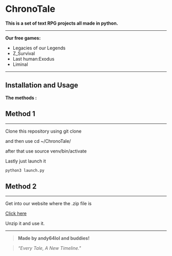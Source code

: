 # **ChronoTale**

**This is a set of text RPG projects all made in python.**

---

**Our free games:**

* Legacies of our Legends
* Z_Survival
* Last human:Exodus
* Liminal

---

## Installation and Usage

**The methods :**


## Method 1
---

Clone this repository using git clone

and then use cd ~/ChronoTale/

after that use source venv/bin/activate

Lastly just launch it

```bash
python3 launch.py
```


## Method 2
---

Get into our website where the .zip file is

[Click here](https://andy64lol.github.io/ChronoTale/)

Unzip it and use it.

---

> **Made by andy64lol and buddies!**

> *“Every Tale, A New Timeline."*
